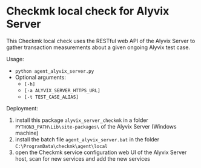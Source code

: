 # Checkmk local check for Alyvix Server

This Checkmk local check uses the RESTful web API of the Alyvix Server
to gather transaction measurements about a given ongoing Alyvix test
case.

Usage:
* `python agent_alyvix_server.py`
* Optional arguments:
  * `[-h]`
  * `[-a ALYVIX_SERVER_HTTPS_URL]`
  * `[-t TEST_CASE_ALIAS]`
    
Deployment:
1. install this package `alyvix_server_checkmk` in a folder
   `PYTHON3_PATH\Lib\site-packages\` of the Alyvix Server (Windows
   machine)
2. install the batch file `agent_alyvix_server.bat` in the folder
   `C:\ProgramData\checkmk\agent\local`
3. open the Checkmk service configuration web UI of the Alyvix Server
   host, scan for new services and add the new services
